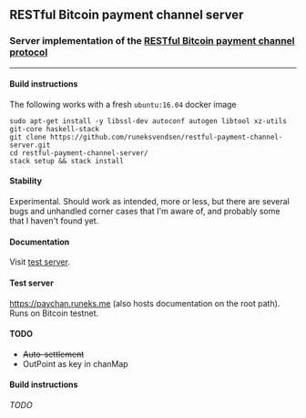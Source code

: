 ## RESTful Bitcoin payment channel server
### Server implementation of the [RESTful Bitcoin payment channel protocol](https://github.com/runeksvendsen/restful-payment-channel-server/wiki/Protocol-interface)

---

#### Build instructions
The following works with a fresh `ubuntu:16.04` docker image

    sudo apt-get install -y libssl-dev autoconf autogen libtool xz-utils git-core haskell-stack
    git clone https://github.com/runeksvendsen/restful-payment-channel-server.git
    cd restful-payment-channel-server/
    stack setup && stack install

#### Stability
Experimental. Should work as intended, more or less, but there are several bugs and unhandled corner cases that I'm aware of, and probably some that I haven't found yet.

#### Documentation
Visit [test server](https://paychan.runeks.me).

#### Test server
https://paychan.runeks.me (also hosts documentation on the root path). Runs on Bitcoin testnet.

#### TODO
* ~~Auto-settlement~~
* OutPoint as key in chanMap

#### Build instructions
*TODO*

